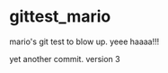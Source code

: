 gittest_mario
=============

mario's git test to blow up. yeee haaaa!!!

yet another commit. version 3